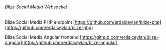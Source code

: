 ###### Blize Social Media  Websocket
Blize Social Media PHP endpoint [https://github.com/erdalceylan/blize-php](https://github.com/erdalceylan/blize-php)

Blize Social Media Angular frontend [https://github.com/erdalceylan/blize-angular](https://github.com/erdalceylan/blize-angular)
